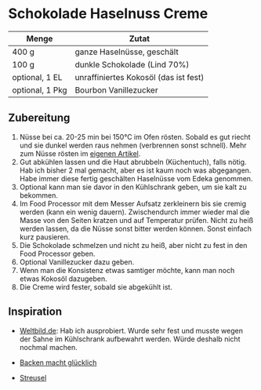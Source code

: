 # Schokolade Haselnuss Creme

| Menge           | Zutat                                 |
| --------------- | ------------------------------------- |
| 400 g           | ganze Haselnüsse, geschält            |
| 100 g           | dunkle Schokolade (Lind 70%)          |
| optional, 1 EL  | unraffiniertes Kokosöl (das ist fest) |
| optional, 1 Pkg | Bourbon Vanillezucker                 |

## Zubereitung

1. Nüsse bei ca. 20-25 min bei 150°C im Ofen rösten. Sobald es gut riecht und sie dunkel werden raus nehmen (verbrennen sonst schnell). Mehr zum Nüsse rösten im [eigenen Artikel](../grundlegendes/nuesse-roesten.md).
2. Gut abkühlen lassen und die Haut abrubbeln (Küchentuch), falls nötig. Hab ich bisher 2 mal gemacht, aber es ist kaum noch was abgegangen. Habe immer diese fertig geschälten Haselnüsse vom Edeka genommen.
3. Optional kann man sie davor in den Kühlschrank geben, um sie kalt zu bekommen.
4. Im Food Processor mit dem Messer Aufsatz zerkleinern bis sie cremig werden (kann ein wenig dauern). Zwischendurch immer wieder mal die Masse von den Seiten kratzen und auf Temperatur prüfen. Nicht zu heiß werden lassen, da die Nüsse sonst bitter werden können. Sonst einfach kurz pausieren.
5. Die Schokolade schmelzen und nicht zu heiß, aber nicht zu fest in den Food Processor geben.
6. Optional Vanillezucker dazu geben.
7. Wenn man die Konsistenz etwas samtiger möchte, kann man noch etwas Kokosöl dazugeben.
8. Die Creme wird fester, sobald sie abgekühlt ist.

## Inspiration

-   [Weltbild.de](https://www.weltbild.de/magazin/rezepte/ostern/schokocreme-selber-machen-und-geniessen_H1QF6ze0t/): Hab ich ausprobiert. Wurde sehr fest und musste wegen der Sahne im Kühlschrank aufbewahrt werden. Würde deshalb nicht nochmal machen.

-   [Backen macht glücklich](https://www.backenmachtgluecklich.de/rezepte/gesundes-nutella-selbermachen.html)

-   [Streusel](https://streusel.ch/schoko-haselnuss-aufstrich-selbst-gemachtes-nutella/)
